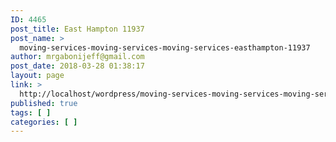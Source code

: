```yaml
---
ID: 4465
post_title: East Hampton 11937
post_name: >
  moving-services-moving-services-moving-services-easthampton-11937
author: mrgabonijeff@gmail.com
post_date: 2018-03-28 01:38:17
layout: page
link: >
  http://localhost/wordpress/moving-services-moving-services-moving-services-easthampton-11937/
published: true
tags: [ ]
categories: [ ]
---
```

